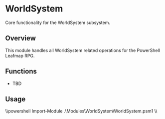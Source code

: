 # WorldSystem

Core functionality for the WorldSystem subsystem.

## Overview
This module handles all WorldSystem related operations for the PowerShell Leafmap RPG.

## Functions
- TBD

## Usage
\\\powershell
Import-Module .\Modules\WorldSystem\WorldSystem.psm1
\\\
